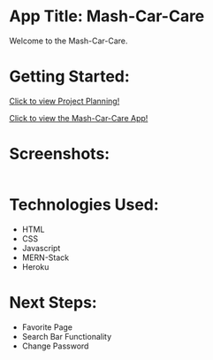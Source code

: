  # App Title: Mash-Car-Care

 Welcome to the Mash-Car-Care.

# Getting Started:
[Click to view Project Planning!​](https://trello.com/b/iAu10hNb/mash-car-care)

[Click to view the Mash-Car-Care App!](https://mash-car-care-4e4010311e54.herokuapp.com/) 

# Screenshots:
<img src="">


# Technologies Used:

 - HTML
 - CSS
 - Javascript
 - MERN-Stack
 - Heroku

# Next Steps:
- Favorite Page
- Search Bar Functionality
- Change Password